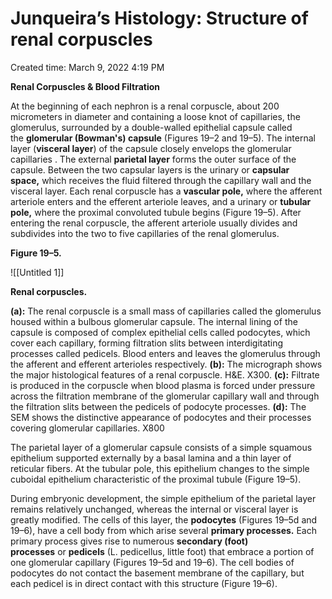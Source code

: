 # Junqueira’s Histology: Structure of renal corpuscles

Created time: March 9, 2022 4:19 PM

**Renal Corpuscles & Blood Filtration**

At the beginning of each nephron is a renal corpuscle, about 200 micrometers in diameter and containing a loose knot of capillaries, the glomerulus, surrounded by a double-walled epithelial capsule called the **glomerular (Bowman's) capsule** (Figures 19–2 and 19–5). The internal layer (**visceral layer**) of the capsule closely envelops the glomerular capillaries . The external **parietal layer** forms the outer surface of the capsule. Between the two capsular layers is the urinary or **capsular space,** which receives the fluid filtered through the capillary wall and the visceral layer. Each renal corpuscle has a **vascular pole,** where the afferent arteriole enters and the efferent arteriole leaves, and a urinary or **tubular pole,** where the proximal convoluted tubule begins (Figure 19–5). After entering the renal corpuscle, the afferent arteriole usually divides and subdivides into the two to five capillaries of the renal glomerulus.

**Figure 19–5.**

![[Untitled 1]]

**Renal corpuscles.**

**(a):** The renal corpuscle is a small mass of capillaries called the glomerulus housed within a bulbous glomerular capsule. The internal lining of the capsule is composed of complex epithelial cells called podocytes, which cover each capillary, forming filtration slits between interdigitating processes called pedicels. Blood enters and leaves the glomerulus through the afferent and efferent arterioles respectively. **(b):** The micrograph shows the major histological features of a renal corpuscle. H&E. X300. **(c):** Filtrate is produced in the corpuscle when blood plasma is forced under pressure across the filtration membrane of the glomerular capillary wall and through the filtration slits between the pedicels of podocyte processes. **(d):** The SEM shows the distinctive appearance of podocytes and their processes covering glomerular capillaries. X800

The parietal layer of a glomerular capsule consists of a simple squamous epithelium supported externally by a basal lamina and a thin layer of reticular fibers. At the tubular pole, this epithelium changes to the simple cuboidal epithelium characteristic of the proximal tubule (Figure 19–5).

During embryonic development, the simple epithelium of the parietal layer remains relatively unchanged, whereas the internal or visceral layer is greatly modified. The cells of this layer, the **podocytes** (Figures 19–5d and 19–6), have a cell body from which arise several **primary processes.** Each primary process gives rise to numerous **secondary (foot) processes** or **pedicels** (L. pedicellus, little foot) that embrace a portion of one glomerular capillary (Figures 19–5d and 19–6). The cell bodies of podocytes do not contact the basement membrane of the capillary, but each pedicel is in direct contact with this structure (Figure 19–6).